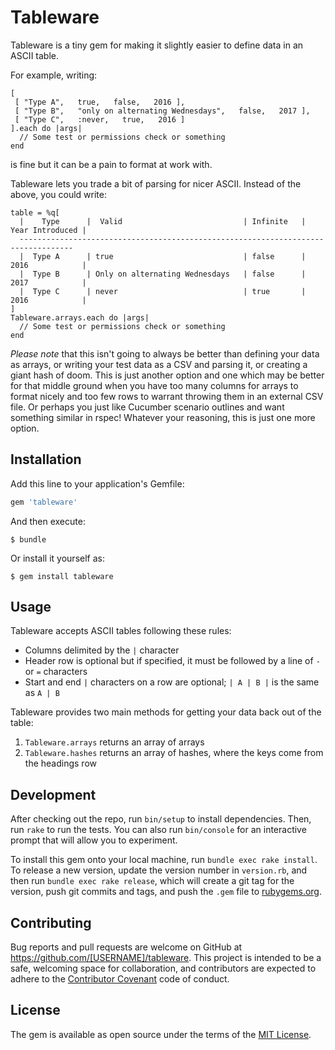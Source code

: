# Tableware

Tableware is a tiny gem for making it slightly easier to define data in an ASCII table.

For example, writing:

```
[
 [ "Type A",   true,   false,   2016 ],
 [ "Type B",   "only on alternating Wednesdays",   false,   2017 ],
 [ "Type C",   :never,   true,   2016 ]
].each do |args|
  // Some test or permissions check or something
end
```
is fine but it can be a pain to format at work with.

Tableware lets you trade a bit of parsing for nicer ASCII. Instead of the above, you could write:

```
table = %q[
  |    Type      |  Valid                           | Infinite   | Year Introduced |
  ----------------------------------------------------------------------------------
  |  Type A      | true                             | false      | 2016            |
  |  Type B      | Only on alternating Wednesdays   | false      | 2017            |
  |  Type C      | never                            | true       | 2016            |
]
Tableware.arrays.each do |args|
  // Some test or permissions check or something
end
```

*Please note* that this isn't going to always be better than defining your data as arrays, or writing your test data as a CSV and parsing it, or creating a giant hash of doom.
This is just another option and one which may be better for that middle ground when you have too many columns for arrays to format nicely and too few rows to warrant throwing them in an external CSV file.
Or perhaps you just like Cucumber scenario outlines and want something similar in rspec!
Whatever your reasoning, this is just one more option.


## Installation

Add this line to your application's Gemfile:

```ruby
gem 'tableware'
```

And then execute:

    $ bundle

Or install it yourself as:

    $ gem install tableware

## Usage

Tableware accepts ASCII tables following these rules:
- Columns delimited by the `|` character
- Header row is optional but if specified, it must be followed by a line of `-` or `=` characters
- Start and end `|` characters on a row are optional; `| A | B |` is the same as `A | B`

Tableware provides two main methods for getting your data back out of the table:
1. `Tableware.arrays` returns an array of arrays
1. `Tableware.hashes` returns an array of hashes, where the keys come from the headings row

## Development

After checking out the repo, run `bin/setup` to install dependencies. Then, run `rake` to run the tests. You can also run `bin/console` for an interactive prompt that will allow you to experiment.

To install this gem onto your local machine, run `bundle exec rake install`. To release a new version, update the version number in `version.rb`, and then run `bundle exec rake release`, which will create a git tag for the version, push git commits and tags, and push the `.gem` file to [rubygems.org](https://rubygems.org).

## Contributing

Bug reports and pull requests are welcome on GitHub at https://github.com/[USERNAME]/tableware. This project is intended to be a safe, welcoming space for collaboration, and contributors are expected to adhere to the [Contributor Covenant](http://contributor-covenant.org) code of conduct.


## License

The gem is available as open source under the terms of the [MIT License](http://opensource.org/licenses/MIT).

